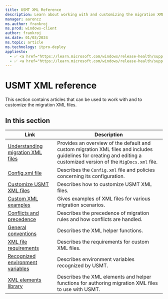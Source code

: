 ```yaml
---
title: USMT XML Reference
description: Learn about working with and customizing the migration XML files using User State Migration Tool (USMT) XML Reference for Windows.
manager: aaroncz
ms.author: frankroj
ms.prod: windows-client
author: frankroj
ms.date: 01/03/2024
ms.topic: article
ms.technology: itpro-deploy
appliesto:
  - ✅ <a href="https://learn.microsoft.com/windows/release-health/supported-versions-windows-client" target="_blank">Windows 11</a>
  - ✅ <a href="https://learn.microsoft.com/windows/release-health/supported-versions-windows-client" target="_blank">Windows 10</a>
---
```


# USMT XML reference

This section contains articles that can be used to work with and to customize the migration XML files.

## In this section

| Link | Description |
|--- |--- |
|[Understanding migration XML files](understanding-migration-xml-files.md)|Provides an overview of the default and custom migration XML files and includes guidelines for creating and editing a customized version of the `MigDocs.xml` file.|
|[Config.xml file](usmt-configxml-file.md)|Describes the `Config.xml` file and policies concerning its configuration.|
|[Customize USMT XML files](usmt-customize-xml-files.md)|Describes how to customize USMT XML files.|
|[Custom XML examples](usmt-custom-xml-examples.md)|Gives examples of XML files for various migration scenarios.|
|[Conflicts and precedence](usmt-conflicts-and-precedence.md)|Describes the precedence of migration rules and how conflicts are handled.|
|[General conventions](usmt-general-conventions.md)|Describes the XML helper functions.|
|[XML file requirements](xml-file-requirements.md)|Describes the requirements for custom XML files.|
|[Recognized environment variables](usmt-recognized-environment-variables.md)|Describes environment variables recognized by USMT.|
|[XML elements library](usmt-xml-elements-library.md)|Describes the XML elements and helper functions for authoring migration XML files to use with USMT.|
